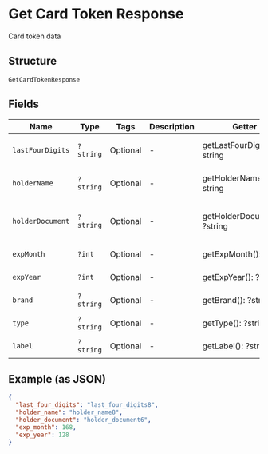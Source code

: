
# Get Card Token Response

Card token data

## Structure

`GetCardTokenResponse`

## Fields

| Name | Type | Tags | Description | Getter | Setter |
|  --- | --- | --- | --- | --- | --- |
| `lastFourDigits` | `?string` | Optional | - | getLastFourDigits(): ?string | setLastFourDigits(?string lastFourDigits): void |
| `holderName` | `?string` | Optional | - | getHolderName(): ?string | setHolderName(?string holderName): void |
| `holderDocument` | `?string` | Optional | - | getHolderDocument(): ?string | setHolderDocument(?string holderDocument): void |
| `expMonth` | `?int` | Optional | - | getExpMonth(): ?int | setExpMonth(?int expMonth): void |
| `expYear` | `?int` | Optional | - | getExpYear(): ?int | setExpYear(?int expYear): void |
| `brand` | `?string` | Optional | - | getBrand(): ?string | setBrand(?string brand): void |
| `type` | `?string` | Optional | - | getType(): ?string | setType(?string type): void |
| `label` | `?string` | Optional | - | getLabel(): ?string | setLabel(?string label): void |

## Example (as JSON)

```json
{
  "last_four_digits": "last_four_digits8",
  "holder_name": "holder_name8",
  "holder_document": "holder_document6",
  "exp_month": 168,
  "exp_year": 128
}
```

